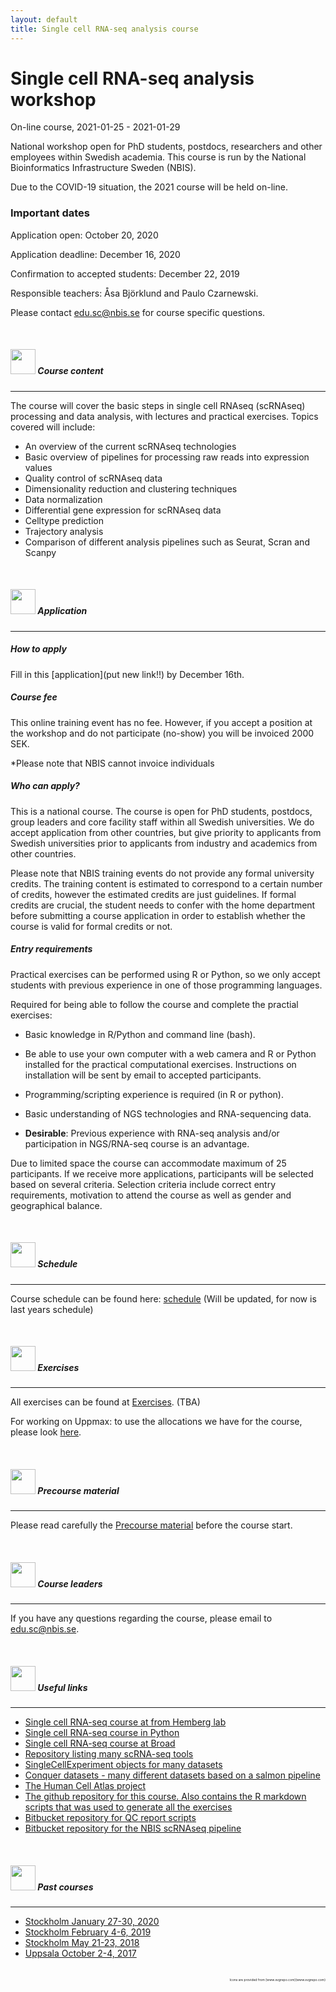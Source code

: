 ```yaml
---
layout: default
title: Single cell RNA-seq analysis course
---
```



# Single cell RNA-seq analysis workshop 

On-line course,  2021-01-25 - 2021-01-29 

National workshop open for PhD students, postdocs, researchers and other employees within Swedish academia. This course is run by the National Bioinformatics Infrastructure Sweden (NBIS).

Due to the COVID-19 situation, the 2021 course will be held on-line. 


### Important dates

Application open: October 20, 2020

Application deadline: December 16, 2020

Confirmation to accepted students: December 22, 2019

Responsible teachers: Åsa Björklund and Paulo Czarnewski.

Please contact edu.sc@nbis.se for course specific questions.

<br/>

##### <img border="0" src="https://www.svgrepo.com/show/410/list.svg" width="40" height="40"> Course content
***

The course will cover the basic steps in single cell RNAseq (scRNAseq) processing and data analysis, with lectures and practical exercises. Topics covered will include:

* An overview of the current scRNAseq technologies
* Basic overview of pipelines for processing raw reads into expression values
* Quality control of scRNAseq data
* Dimensionality reduction and clustering techniques
* Data normalization
* Differential gene expression for scRNAseq data
* Celltype prediction
* Trajectory analysis
* Comparison of different analysis pipelines such as Seurat, Scran and Scanpy


<br/>

##### <img border="0" src="https://www.svgrepo.com/show/3874/contact-form.svg" width="40" height="40"> Application
***

##### How to apply

Fill in this [application](put new link!!) by December 16th.

##### Course fee

This online training event has no fee. However, if you accept a position at the workshop and do not participate (no-show) you will be invoiced 2000 SEK.

*Please note that NBIS cannot invoice individuals


##### Who can apply?

This is a national course. The course is open for PhD students, postdocs, group leaders and core facility staff within all Swedish universities. We do accept application from other countries, but give priority to applicants from Swedish universities prior to applicants from industry and academics from other countries.

Please note that NBIS training events do not provide any formal university credits. The training content is estimated to correspond to a certain number of credits, however the estimated credits are just guidelines. If formal credits are crucial, the student needs to confer with the home department before submitting a course application in order to establish whether the course is valid for formal credits or not.


##### Entry requirements

Practical exercises can be performed using R or Python, so we only accept students with previous experience in one of those programming languages.

Required for being able to follow the course and complete the practial exercises:

* Basic knowledge in R/Python and command line (bash).
* Be able to use your own computer with a web camera and R or Python installed for the practical computational exercises. Instructions on installation will be sent by email to accepted participants.
* Programming/scripting experience is required (in R or python).
* Basic understanding of NGS technologies and RNA-sequencing data.


* **Desirable**: Previous experience with RNA-seq analysis and/or participation in NGS/RNA-seq course is an advantage.

Due to limited space the course can accommodate maximum of 25 participants. If we receive more applications, participants will be selected based on several criteria. Selection criteria include correct entry requirements, motivation to attend the course as well as gender and geographical balance.

<br/>

##### <img border="0" src="https://www.svgrepo.com/show/158264/schedule.svg" width="40" height="40"> Schedule
***

Course schedule can be found here: [schedule](schedule.md) (Will be updated, for now is last years schedule)

<br/>

##### <img border="0" src="https://www.svgrepo.com/show/6672/exercise.svg" width="40" height="40"> Exercises
***

All exercises can be found at [Exercises](exercises.md). (TBA)

For working on Uppmax: to use the allocations we have for the course, please look [here](login.md).

<br/>

##### <img border="0" src="https://www.svgrepo.com/show/19652/maths-class-materials-cross-of-a-pencil-and-a-ruler.svg" width="40" height="40"> Precourse material
***

Please read carefully the [Precourse material](precourse.md) before the course start.

<br/>

##### <img border="0" src="https://www.svgrepo.com/show/38706/group-of-people.svg" width="40" height="40"> Course leaders
***

If you have any questions regarding the course, please email to edu.sc@nbis.se.

<br/>

##### <img border="0" src="https://www.svgrepo.com/show/19262/link.svg" width="40" height="40"> Useful links
***

* [Single cell RNA-seq course at from Hemberg lab](https://scrnaseq-course.cog.sanger.ac.uk/website/index.html)
* [Single cell RNA-seq course in Python](https://chanzuckerberg.github.io/scRNA-python-workshop/intro/about)
* [Single cell RNA-seq course at Broad](https://broadinstitute.github.io/2019_scWorkshop/)
* [Repository listing many scRNA-seq tools](https://github.com/seandavi/awesome-single-cell)
* [SingleCellExperiment objects for many datasets](https://hemberg-lab.github.io/scRNA.seq.datasets/)
* [Conquer datasets - many different datasets based on a salmon pipeline](http://imlspenticton.uzh.ch:3838/conquer/)
* [The Human Cell Atlas project](https://www.humancellatlas.org/)
* [The github repository for this course. Also contains the R markdown scripts that was used to generate all the exercises](https://github.com/NBISweden/workshop-scRNAseq)
* [Bitbucket repository for QC report scripts](https://bitbucket.org/asbj/qc-summary_scrnaseq)
* [Bitbucket repository for the NBIS scRNAseq pipeline](https://bitbucket.org/scilifelab-lts/lts-workflows-sm-scrnaseq)

<br/>

##### <img border="0" src="https://www.svgrepo.com/show/83468/navigation-history-interface-symbol-of-a-clock-with-an-arrow.svg" width="40" height="40"> Past courses
***

* [Stockholm January 27-30, 2020](https://nbisweden.github.io/workshop-archive/workshop-scRNAseq/2020-01-27/)
* [Stockholm February 4-6, 2019](https://nbisweden.github.io/workshop-archive/workshop-scRNAseq/2019-02-04/)
* [Stockholm May 21-23, 2018](https://nbisweden.github.io/workshop-archive/workshop-scRNAseq/2018-05-21/)
* [Uppsala October 2-4, 2017](https://scilifelab.github.io/courses/scrnaseq/1710/)

<br/>

<div style="text-align: right; font-size: 5px"> Icons are provided from [www.svgrepo.com](www.svgrepo.com) </div>
